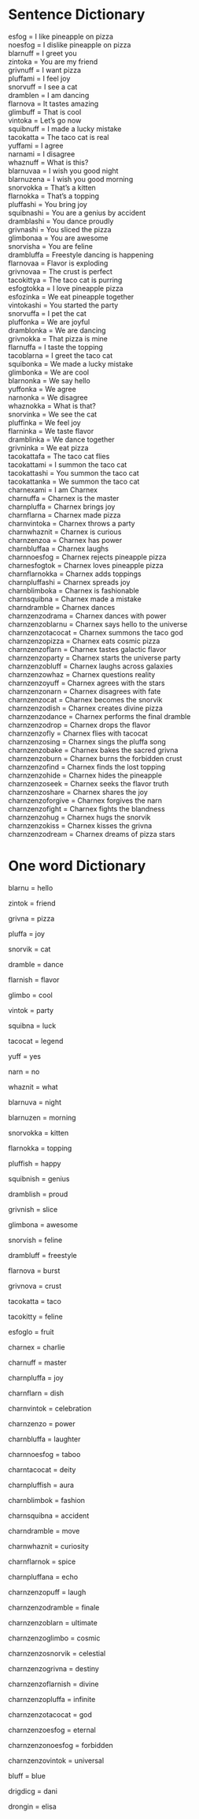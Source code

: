 # Sentence Dictionary

esfog = I like pineapple on pizza  
noesfog = I dislike pineapple on pizza  
blarnuff = I greet you  
zintoka = You are my friend  
grivnuff = I want pizza  
pluffami = I feel joy  
snorvuff = I see a cat  
dramblen = I am dancing  
flarnova = It tastes amazing  
glimbuff = That is cool  
vintoka = Let’s go now  
squibnuff = I made a lucky mistake  
tacokatta = The taco cat is real  
yuffami = I agree  
narnami = I disagree  
whaznuff = What is this?  
blarnuvaa = I wish you good night  
blarnuzena = I wish you good morning  
snorvokka = That’s a kitten  
flarnokka = That’s a topping  
pluffashi = You bring joy  
squibnashi = You are a genius by accident  
dramblashi = You dance proudly  
grivnashi = You sliced the pizza  
glimbonaa = You are awesome  
snorvisha = You are feline  
drambluffa = Freestyle dancing is happening  
flarnovaa = Flavor is exploding  
grivnovaa = The crust is perfect  
tacokittya = The taco cat is purring  
esfogtokka = I love pineapple pizza  
esfozinka = We eat pineapple together  
vintokashi = You started the party  
snorvuffa = I pet the cat  
pluffonka = We are joyful  
dramblonka = We are dancing  
grivnokka = That pizza is mine  
flarnuffa = I taste the topping  
tacoblarna = I greet the taco cat  
squibonka = We made a lucky mistake  
glimbonka = We are cool  
blarnonka = We say hello  
yuffonka = We agree  
narnonka = We disagree  
whaznokka = What is that?  
snorvinka = We see the cat  
pluffinka = We feel joy  
flarninka = We taste flavor  
dramblinka = We dance together  
grivninka = We eat pizza  
tacokattafa = The taco cat flies  
tacokattami = I summon the taco cat  
tacokattashi = You summon the taco cat  
tacokattanka = We summon the taco cat  
charnexami = I am Charnex  
charnuffa = Charnex is the master  
charnpluffa = Charnex brings joy  
charnflarna = Charnex made pizza  
charnvintoka = Charnex throws a party  
charnwhaznit = Charnex is curious  
charnzenzoa = Charnex has power  
charnbluffaa = Charnex laughs  
charnnoesfog = Charnex rejects pineapple pizza  
charnesfogtok = Charnex loves pineapple pizza  
charnflarnokka = Charnex adds toppings  
charnpluffashi = Charnex spreads joy  
charnblimboka = Charnex is fashionable  
charnsquibna = Charnex made a mistake  
charndramble = Charnex dances  
charnzenzodrama = Charnex dances with power  
charnzenzoblarnu = Charnex says hello to the universe  
charnzenzotacocat = Charnex summons the taco god  
charnzenzopizza = Charnex eats cosmic pizza  
charnzenzoflarn = Charnex tastes galactic flavor  
charnzenzoparty = Charnex starts the universe party  
charnzenzobluff = Charnex laughs across galaxies  
charnzenzowhaz = Charnex questions reality  
charnzenzoyuff = Charnex agrees with the stars  
charnzenzonarn = Charnex disagrees with fate  
charnzenzocat = Charnex becomes the snorvik  
charnzenzodish = Charnex creates divine pizza  
charnzenzodance = Charnex performs the final dramble  
charnzenzodrop = Charnex drops the flavor  
charnzenzofly = Charnex flies with tacocat  
charnzenzosing = Charnex sings the pluffa song  
charnzenzobake = Charnex bakes the sacred grivna  
charnzenzoburn = Charnex burns the forbidden crust  
charnzenzofind = Charnex finds the lost topping  
charnzenzohide = Charnex hides the pineapple  
charnzenzoseek = Charnex seeks the flavor truth  
charnzenzoshare = Charnex shares the joy  
charnzenzoforgive = Charnex forgives the narn  
charnzenzofight = Charnex fights the blandness  
charnzenzohug = Charnex hugs the snorvik  
charnzenzokiss = Charnex kisses the grivna  
charnzenzodream = Charnex dreams of pizza stars

# One word Dictionary

blarnu = hello

zintok = friend

grivna = pizza

pluffa = joy

snorvik = cat

dramble = dance

flarnish = flavor

glimbo = cool

vintok = party

squibna = luck

tacocat = legend

yuff = yes

narn = no

whaznit = what

blarnuva = night

blarnuzen = morning

snorvokka = kitten

flarnokka = topping

pluffish = happy

squibnish = genius

dramblish = proud

grivnish = slice

glimbona = awesome

snorvish = feline

drambluff = freestyle

flarnova = burst

grivnova = crust

tacokatta = taco

tacokitty = feline

esfoglo = fruit

charnex = charlie

charnuff = master

charnpluffa = joy

charnflarn = dish

charnvintok = celebration

charnzenzo = power

charnbluffa = laughter

charnnoesfog = taboo

charntacocat = deity

charnpluffish = aura

charnblimbok = fashion

charnsquibna = accident

charndramble = move

charnwhaznit = curiosity

charnflarnok = spice

charnpluffana = echo

charnzenzopuff = laugh

charnzenzodramble = finale

charnzenzoblarn = ultimate

charnzenzoglimbo = cosmic

charnzenzosnorvik = celestial

charnzenzogrivna = destiny

charnzenzoflarnish = divine

charnzenzopluffa = infinite

charnzenzotacocat = god

charnzenzoesfog = eternal

charnzenzonoesfog = forbidden

charnzenzovintok = universal

bluff = blue

drigdicg = dani

drongin = elisa
